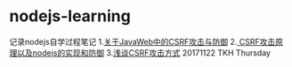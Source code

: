 # nodejs-learning
记录nodejs自学过程笔记
1.[关于JavaWeb中的CSRF攻击与防御](http://liulijun-cn-2011.iteye.com/blog/1146798)
2.[ CSRF攻击原理以及nodejs的实现和防御](https://cnodejs.org/topic/4fb3bb6f1975fe1e13302cc7)
3.[浅谈CSRF攻击方式](http://www.cnblogs.com/hyddd/archive/2009/04/09/1432744.html)
20171122 TKH Thursday
